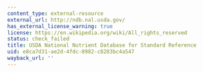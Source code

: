 ```yaml
---
content_type: external-resource
external_url: http://ndb.nal.usda.gov/
has_external_license_warning: true
license: https://en.wikipedia.org/wiki/All_rights_reserved
status: check_failed
title: USDA National Nutrient Database for Standard Reference
uid: e8ca7d31-ae2d-4fdc-8982-c8283bc4a547
wayback_url: ''
---
```

